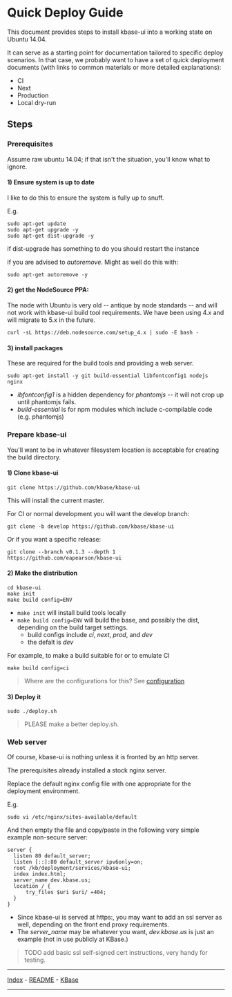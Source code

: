 # Quick Deploy Guide

This document provides steps to install kbase-ui into a working state on Ubuntu 14.04.

It can serve as a starting point for documentation tailored to specific deploy scenarios. In that case, we probably want to have a set of quick deployment documents (with links to common materials or more detailed explanations):

- CI
- Next
- Production
- Local dry-run

## Steps

### Prerequisites

Assume raw ubuntu 14.04; if that isn't the situation, you'll know what to ignore.

#### 1) Ensure system is up to date

I like to do this to ensure the  system is fully up to snuff.

E.g.

```
sudo apt-get update
sudo apt-get upgrade -y
sudo apt-get dist-upgrade -y
```

if dist-upgrade has something to do you should restart the instance

if you are advised to *autoremove*. Might as well do this with:

```
sudo apt-get autoremove -y
```


#### 2) get the NodeSource PPA:

The node with Ubuntu is very old -- antique by node standards -- and will not work with kbase-ui build tool requirements. We have been using 4.x and will migrate to 5.x in the future.

```
curl -sL https://deb.nodesource.com/setup_4.x | sudo -E bash -
```

#### 3) install packages

These are required for the build tools and providing a web server.

```
sudo apt-get install -y git build-essential libfontconfig1 nodejs nginx
```

- *ibfontconfig1* is a hidden dependency for *phantomjs* -- it will not crop up until phantomjs fails.
- *build-essential* is for npm modules which include c-compilable code (e.g. phantomjs)

### Prepare kbase-ui

You'll want to be in whatever filesystem location is acceptable for creating the build directory.

#### 1) Clone kbase-ui

```
git clone https://github.com/kbase/kbase-ui
```

This will install the current master. 

For CI or normal development you will want the develop branch:

```
git clone -b develop https://github.com/kbase/kbase-ui
```

Or if you want a specific release:

```
git clone --branch v0.1.3 --depth 1 https://github.com/eapearson/kbase-ui
```

#### 2) Make the distribution

```
cd kbase-ui
make init
make build config=ENV
```

- ```make init``` will install build tools locally
- ```make build config=ENV``` will build the base, and possibly the dist, depending on the build target settings.
    - build configs include *ci*, *next*, *prod*, and *dev*
    - the defalt is *dev*

For example, to make a build suitable for or to emulate CI

```
make build config=ci
```

> Where are the configurations for this? See [configuration](configuration.md)

#### 3) Deploy it

```
sudo ./deploy.sh
```

> PLEASE make a better deploy.sh.

### Web server

Of course, kbase-ui is nothing unless it is fronted by an http server.

The prerequisites already installed a stock nginx server.

Replace the default nginx config file with one appropriate for the deployment environment.

E.g. 

```
sudo vi /etc/nginx/sites-available/default
```

And then empty the file and copy/paste in the following very simple example non-secure server:

```
server {
  listen 80 default_server;
  listen [::]:80 default_server ipv6only=on;
  root /kb/deployment/services/kbase-ui;
  index index.html;
  server_name dev.kbase.us;
  location / {
      try_files $uri $uri/ =404;
  }
}
```

- Since kbase-ui is served at https:, you may want to add an ssl server as well, depending on the front end proxy requirements.
- The *server_name* may be whatever you want, *dev.kbase.us* is just an example (not in use publicly at KBase.)

> TODO add basic ssl self-signed cert instructions, very handy for testing.

---

[Index](index.md) - [README](../README.md) - [KBase](http://kbase.us)

---